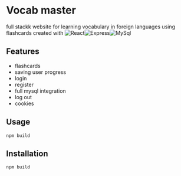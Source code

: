 # Vocab master
full stackk website for learning vocabulary in foreign languages using flashcards
created with ![React](https://img.shields.io/badge/react-blue?style=for-the-badge&logo=react)![Express](https://img.shields.io/badge/express-red?style=for-the-badge&logo=express)![MySql](https://img.shields.io/badge/mysql-black?style=for-the-badge&logo=mysql)

## Features
- flashcards
- saving user progress
- login
- register
- full mysql integration
- log out
- cookies
## Usage
```
npm build
```
## Installation
```
npm build
```

